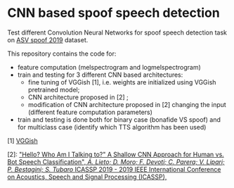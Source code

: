 # CNN based spoof speech detection
Test different Convolution Neural Networks for spoof speech detection task on [ASV spoof 2019](https://www.asvspoof.org/index2019.html) dataset.

This repository contains the code for:

- feature computation (melspectrogram and logmelspectrogram) </li>
-  train and testing for 3 different CNN based architectures:
    - fine tuning of VGGish [1], i.e. weights are initialized using VGGish pretrained model;
    - CNN architecture proposed in [2] ;
    - modification of CNN architecture proposed in [2] changing the input (different feature computation parameters)
- train and testing is done both for binary case (bonafide VS spoof) and for multiclass case (identify which TTS algorithm has been used)

    

 
 [1] [VGGish](https://github.com/tensorflow/models/tree/master/research/audioset/vggish)
 
 [2]: ["Hello? Who Am I Talking to?" A Shallow CNN Approach for Human vs. Bot Speech Classification", <em> A. Lieto; D. Moro; F. Devoti; C. Parera; V. Lipari; P. Bestagini; S. Tubaro </em> ICASSP 2019 - 2019 IEEE International Conference on Acoustics, Speech and Signal Processing (ICASSP),](https://ieeexplore.ieee.org/abstract/document/8682743)